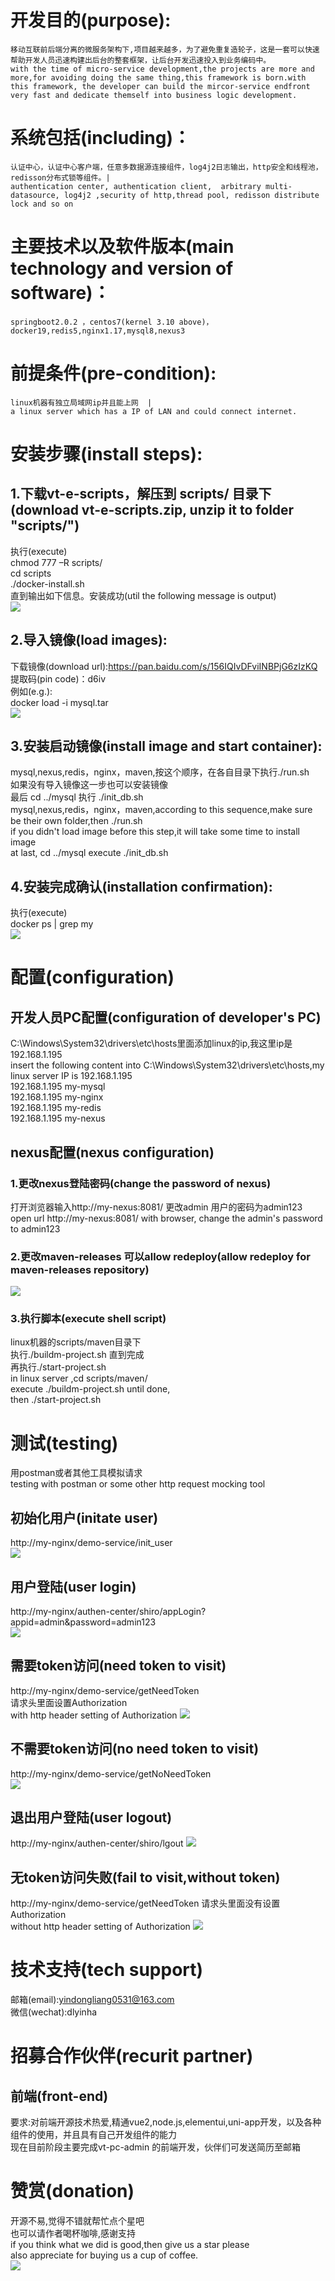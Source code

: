 # 开发目的(purpose):  
    移动互联前后端分离的微服务架构下,项目越来越多，为了避免重复造轮子，这是一套可以快速帮助开发人员迅速构建出后台的整套框架，让后台开发迅速投入到业务编码中。  
    with the time of micro-service development,the projects are more and more,for avoiding doing the same thing,this framework is born.with this framework, the developer can build the mircor-service endfront very fast and dedicate themself into business logic development.

# 系统包括(including)：   
    认证中心，认证中心客户端，任意多数据源连接组件，log4j2日志输出，http安全和线程池，redisson分布式锁等组件。|  
    authentication center, authentication client,  arbitrary multi-datasource, log4j2 ,security of http,thread pool, redisson distribute lock and so on
 
# 主要技术以及软件版本(main technology and version of software)：
    springboot2.0.2 ，centos7(kernel 3.10 above)，docker19,redis5,nginx1.17,mysql8,nexus3
    
# 前提条件(pre-condition):   
    linux机器有独立局域网ip并且能上网  |
    a linux server which has a IP of LAN and could connect internet.
    
# 安装步骤(install steps):   
## 1.下载vt-e-scripts，解压到 scripts/ 目录下(download vt-e-scripts.zip, unzip it to folder "scripts/")
执行(execute)  
chmod 777 –R scripts/  
cd scripts  
./docker-install.sh  
直到输出如下信息。安装成功(util the following message is output)   
![](https://github.com/snake4/vt-picture/blob/master/1.png)

## 2.导入镜像(load images):  
下载镜像(download url):https://pan.baidu.com/s/156IQIvDFviINBPjG6zIzKQ
提取码(pin code)：d6iv   
例如(e.g.):  
docker load -i mysql.tar   
![](https://github.com/snake4/vt-picture/blob/master/2.png)

## 3.安装启动镜像(install image and start container):
mysql,nexus,redis，nginx，maven,按这个顺序，在各自目录下执行./run.sh  
如果没有导入镜像这一步也可以安装镜像  
最后 cd ../mysql
执行 ./init_db.sh  
mysql,nexus,redis，nginx，maven,according to this sequence,make sure be their own folder,then ./run.sh  
if you didn't load image before this step,it will take some time to install image  
at last, cd ../mysql
execute ./init_db.sh

## 4.安装完成确认(installation confirmation):
执行(execute)  
docker ps | grep my   
![](https://github.com/snake4/vt-picture/blob/master/3.png)

# 配置(configuration)
## 开发人员PC配置(configuration of developer's PC)
C:\Windows\System32\drivers\etc\hosts里面添加linux的ip,我这里ip是192.168.1.195   
insert the following content into C:\Windows\System32\drivers\etc\hosts,my linux server IP is 192.168.1.195  
192.168.1.195  my-mysql  
192.168.1.195  my-nginx  
192.168.1.195  my-redis  
192.168.1.195  my-nexus  

## nexus配置(nexus configuration)
### 1.更改nexus登陆密码(change the password of nexus)
打开浏览器输入http://my-nexus:8081/  更改admin 用户的密码为admin123  
open url http://my-nexus:8081/  with browser, change the admin's password to admin123

### 2.更改maven-releases 可以allow redeploy(allow redeploy for maven-releases repository)
![](https://github.com/snake4/vt-picture/blob/master/4.png)
### 3.执行脚本(execute shell script)
linux机器的scripts/maven目录下  
执行./buildm-project.sh 直到完成  
再执行./start-project.sh  
in linux server ,cd scripts/maven/  
execute ./buildm-project.sh until done,  
then ./start-project.sh


# 测试(testing)
用postman或者其他工具模拟请求  
testing with postman or some other http request mocking tool 
## 初始化用户(initate user)
http://my-nginx/demo-service/init_user  
![](https://github.com/snake4/vt-picture/blob/master/5.png)

## 用户登陆(user login)
http://my-nginx/authen-center/shiro/appLogin?appid=admin&password=admin123  
![](https://github.com/snake4/vt-picture/blob/master/6.png)

## 需要token访问(need token to visit)
http://my-nginx/demo-service/getNeedToken  
请求头里面设置Authorization  
with http header setting of Authorization 
![](https://github.com/snake4/vt-picture/blob/master/7.png)

## 不需要token访问(no need token to visit)
http://my-nginx/demo-service/getNoNeedToken  
![](https://github.com/snake4/vt-picture/blob/master/8.png)

## 退出用户登陆(user logout)
http://my-nginx/authen-center/shiro/lgout
![](https://github.com/snake4/vt-picture/blob/master/9.png)

## 无token访问失败(fail to visit,without token)
http://my-nginx/demo-service/getNeedToken 
请求头里面没有设置Authorization  
without http header setting of Authorization 
![](https://github.com/snake4/vt-picture/blob/master/10.png)

# 技术支持(tech support)
邮箱(email):yindongliang0531@163.com  
微信(wechat):dlyinha  

# 招募合作伙伴(recurit partner)
## 前端(front-end)
要求:对前端开源技术热爱,精通vue2,node.js,elementui,uni-app开发，以及各种组件的使用，并且具有自己开发组件的能力  
现在目前阶段主要完成vt-pc-admin 的前端开发，伙伴们可发送简历至邮箱

# 赞赏(donation)
开源不易,觉得不错就帮忙点个星吧   
也可以请作者喝杯咖啡,感谢支持  
if you think what we did is good,then give us a star please  
also appreciate for buying us a cup of coffee.  
![](https://github.com/snake4/vt-picture/blob/master/skm.png)


